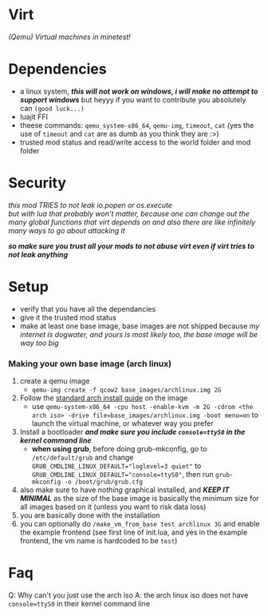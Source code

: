 # Virt

*(Qemu) Virtual machines in minetest!*

# Dependencies

- a linux system, ***this will not work on windows, i will make no attempt to support windows*** but heyyy if you want to contribute you absolutely can `(good luck...)`
- luajit FFI
- theese commands: `qemu_system-x86_64`, `qemu-img`, `timeout`, `cat` (yes the use of `timeout` and `cat` are as dumb as you think they are :>)
- trusted mod status and read/write access to the world folder and mod folder

# Security

*this mod TRIES to not leak io.popen or os.execute*    
*but with lua that probably won't matter, because one can change out the many global functions that virt depends on and also there are like infinitely many ways to go about attacking it*  

***so make sure you trust all your mods to not abuse virt even if virt tries to not leak anything***

# Setup
- verify that you have all the dependancies
- give it the trusted mod status
- make at least one base image, base images are not shipped because *my internet is dogwater, and yours is most likely too, the base image will be way too big*
### Making your own base image (arch linux)
1) create a qemu image
   - `qemu-img create -f qcow2 base_images/archlinux.img 2G`
2) Follow the [standard arch install guide](https://wiki.archlinux.org/title/Installation_guide) on the image
   - use `qemu-system-x86_64 -cpu host -enable-kvm -m 2G -cdrom <the arch iso> -drive file=base_images/archlinux.img -boot menu=on` to launch the virtual machine, or whatever way you prefer
3) Install a bootloader ***and make sure you include `console=ttyS0` in the kernel command line***
   - **when using grub**, before doing grub-mkconfig, go to `/etc/default/grub` and change `GRUB_CMDLINE_LINUX_DEFAULT="loglevel=3 quiet"` to `GRUB_CMDLINE_LINUX_DEFAULT="console=ttyS0"`, then run `grub-mkconfig -o /boot/grub/grub.cfg`
4) also make sure to have *nothing* graphical installed, and ***KEEP IT MINIMAL*** as the size of the base image is basically the minimum size for all images based on it (unless you want to risk data loss)
5) you are basically done with the installation
6) you can optionally do `/make_vm_from_base test archlinux 3G` and enable the example frontend (see first line of init.lua, and yes in the example frontend, the vm name is hardcoded to be `test`)

# Faq

Q: Why can't you just use the arch iso
A: the arch linux iso does not have `console=ttyS0` in their kernel command line
